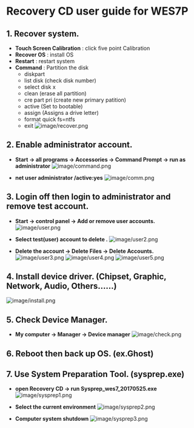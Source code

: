 # Recovery CD user guide for WES7P
## 1. Recover system.
* **Touch Screen Calibration** : click five point Calibration
* **Recover OS** : install OS
* **Restart** : restart system
* **Command** : Partition the disk 
	*	diskpart
	*	list disk (check disk number)
	*	select disk x
	*	clean (erase all partition)
	*	cre part pri (create new primary patition)
	*	active (Set to bootable)
	*	assign (Assigns a drive letter)
	*	format quick fs=ntfs
	*	exit
![image/recover.png](image/recover.png)

## 2. Enable administrator account.
* **Start → all programs → Accessories → Command Prompt → run as administrator**
![image/command.png](image/command.png)

* **net user administrator /active:yes**
![image/comm.png](image/comm.png)

## 3. Login off then login to administrator and remove test account.
* **Start → control panel → Add or remove user accounts.**
![image/user.png](image/user.png)

* **Select test(user) account to delete .**
![image/user2.png](image/user2.png)

* **Delete the account → Delete Files → Delete Accounts.**
![image/user3.png](image/user3.png)
![image/user4.png](image/user4.png)
![image/user5.png](image/user5.png)

## 4. Install device driver. (Chipset, Graphic, Network, Audio, Others……)
![image/install.png](image/install.png)

## 5. Check Device Manager.
* **My computer → Manager → Device manager**
![image/check.png](image/check.png)

## 6. Reboot then back up OS. (ex.Ghost)
## 7. Use System Preparation Tool. (sysprep.exe)
* **open Recovery CD → run Sysprep_wes7_20170525.exe**
![image/sysprep1.png](image/sysprep1.png)

* **Select the current environment**
![image/sysprep2.png](image/sysprep2.png)

* **Computer system shutdown**
![image/sysprep3.png](image/sysprep3.png)


